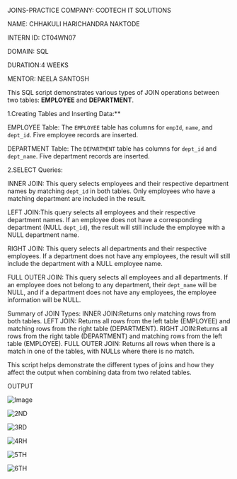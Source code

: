  JOINS-PRACTICE
 COMPANY: CODTECH IT SOLUTIONS
 
 NAME: CHHAKULI HARICHANDRA NAKTODE
 
 INTERN ID: CT04WN07
 
 DOMAIN: SQL
 
DURATION:4 WEEKS

MENTOR: NEELA SANTOSH

This SQL script demonstrates various types of JOIN operations between two tables: **EMPLOYEE** and **DEPARTMENT**.

1.Creating Tables and Inserting Data:**

EMPLOYEE Table: The `EMPLOYEE` table has columns for `empId`, `name`, and `dept_id`.
Five employee records are inserted.
  
DEPARTMENT Table: The `DEPARTMENT` table has columns for `dept_id` and `dept_name`.
Five department records are inserted.

 2.SELECT Queries:

INNER JOIN: This query selects employees and their respective department names by matching `dept_id` in both tables. Only employees who have a matching department are included in the result.
  
LEFT JOIN:This query selects all employees and their respective department names. If an employee does not have a corresponding department (NULL `dept_id`), the result will still include the employee with a NULL department name.

RIGHT JOIN: This query selects all departments and their respective employees. If a department does not have any employees, the result will still include the department with a NULL employee name.

FULL OUTER JOIN: This query selects all employees and all departments. If an employee does not belong to any department, their `dept_name` will be NULL, and if a department does not have any employees, the employee information will be NULL.

 Summary of JOIN Types:
INNER JOIN:Returns only matching rows from both tables.
LEFT JOIN: Returns all rows from the left table (EMPLOYEE) and matching rows from the right table (DEPARTMENT).
RIGHT JOIN:Returns all rows from the right table (DEPARTMENT) and matching rows from the left table (EMPLOYEE).
FULL OUTER JOIN: Returns all rows when there is a match in one of the tables, with NULLs where there is no match.

This script helps demonstrate the different types of joins and how they affect the output when combining data from two related tables.

OUTPUT

![Image](https://github.com/user-attachments/assets/c92516af-844f-4e28-8cdd-1fa5eb167b78)

![2ND](https://github.com/user-attachments/assets/8d131fa8-7150-444b-9a3d-5d9a7f466a25)

![3RD](https://github.com/user-attachments/assets/32924a01-d92f-4df0-8e56-b341d3ef7f76)

![4RH](https://github.com/user-attachments/assets/8f257fee-c1a5-4146-9197-8b1ccafa28cf)

![5TH](https://github.com/user-attachments/assets/c54de7ce-8b58-4e25-8a9e-e2e643844ba4)

![6TH](https://github.com/user-attachments/assets/fa05cfe5-479c-4fef-8ee4-ee4df24bfcb8)





